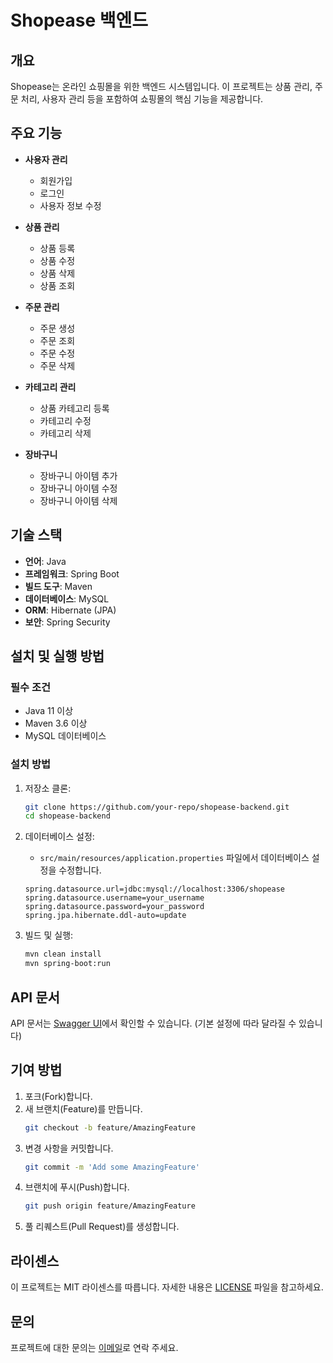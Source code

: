 # Shopease 백엔드

## 개요
Shopease는 온라인 쇼핑몰을 위한 백엔드 시스템입니다. 이 프로젝트는 상품 관리, 주문 처리, 사용자 관리 등을 포함하여 쇼핑몰의 핵심 기능을 제공합니다.

## 주요 기능
- **사용자 관리**
  - 회원가입
  - 로그인
  - 사용자 정보 수정

- **상품 관리**
  - 상품 등록
  - 상품 수정
  - 상품 삭제
  - 상품 조회

- **주문 관리**
  - 주문 생성
  - 주문 조회
  - 주문 수정
  - 주문 삭제

- **카테고리 관리**
  - 상품 카테고리 등록
  - 카테고리 수정
  - 카테고리 삭제

- **장바구니**
  - 장바구니 아이템 추가
  - 장바구니 아이템 수정
  - 장바구니 아이템 삭제

## 기술 스택
- **언어**: Java
- **프레임워크**: Spring Boot
- **빌드 도구**: Maven
- **데이터베이스**: MySQL
- **ORM**: Hibernate (JPA)
- **보안**: Spring Security

## 설치 및 실행 방법

### 필수 조건
- Java 11 이상
- Maven 3.6 이상
- MySQL 데이터베이스

### 설치 방법
1. 저장소 클론:
    ```sh
    git clone https://github.com/your-repo/shopease-backend.git
    cd shopease-backend
    ```

2. 데이터베이스 설정:
    - `src/main/resources/application.properties` 파일에서 데이터베이스 설정을 수정합니다.
    ```properties
    spring.datasource.url=jdbc:mysql://localhost:3306/shopease
    spring.datasource.username=your_username
    spring.datasource.password=your_password
    spring.jpa.hibernate.ddl-auto=update
    ```

3. 빌드 및 실행:
    ```sh
    mvn clean install
    mvn spring-boot:run
    ```

## API 문서
API 문서는 [Swagger UI](http://localhost:8080/swagger-ui.html)에서 확인할 수 있습니다. (기본 설정에 따라 달라질 수 있습니다)

## 기여 방법
1. 포크(Fork)합니다.
2. 새 브랜치(Feature)를 만듭니다.
    ```sh
    git checkout -b feature/AmazingFeature
    ```
3. 변경 사항을 커밋합니다.
    ```sh
    git commit -m 'Add some AmazingFeature'
    ```
4. 브랜치에 푸시(Push)합니다.
    ```sh
    git push origin feature/AmazingFeature
    ```
5. 풀 리퀘스트(Pull Request)를 생성합니다.

## 라이센스
이 프로젝트는 MIT 라이센스를 따릅니다. 자세한 내용은 [LICENSE](LICENSE) 파일을 참고하세요.

## 문의
프로젝트에 대한 문의는 [이메일](mailto:your-email@example.com)로 연락 주세요.
